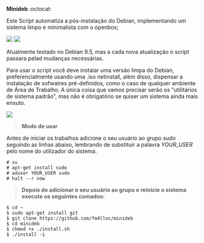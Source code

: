 
**Minideb** :octocat:

Este Script automatiza a pós-instalação do Debian, implementando um sistema limpo e minimalista com o openbox;

<img src="https://raw.githubusercontent.com/fm4lloc/stuff/master/2018-07-26-220456_1920x1080_scrot.jpg"/>
          
<img src="https://raw.githubusercontent.com/fm4lloc/stuff/master/2018-07-26-220625_1920x1080_scrot.jpg"/>

Atualmente testado no Debian 9.5, mas a cada nova atualização o script passara pelad mudanças necessárias.

Para usar o script você deve instalar uma versão limpa do Debian, preferencialmente usando uma .iso netinstall, além disso, dispensar a instalação de sofwatres pré-definidos, como o caso de qualquer ambiente de Área de Trabalho. A única coisa que vamos precisar serão os "utilitários de sistema padrão", mas não é obrigatório se quiser um sistema ainda mais enxuto.

<img src="https://raw.githubusercontent.com/fm4lloc/stuff/master/2018-07-26-120025_1920x1080_scrot.jpg"/>

> **Modo de usar**

Antes de iniciar os trabalhos adicione o seu usuário ao grupo *sudo* seguindo as linhas abaixo, lembrando de substituir a palavra *YOUR_USER* pelo nome do utilizador do sistema.

```
# su
# apt-get install sudo
# aduser YOUR_USER sudo
# halt --r now
```
> **Depois de adicionar o seu usuário ao grupo e reinicie o sistema execute os seguintes comados:**
```
$ cd ~
$ sudo apt-get install git
$ git clone https://github.com/fm4lloc/minideb
$ cd minideb
$ chmod +x ./install.sh
$ ./install -i
```
